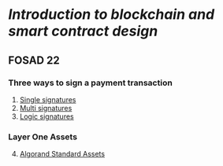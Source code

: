 # *Introduction to blockchain and smart contract design* #
## FOSAD 22 ##

### Three ways to sign a payment transaction ###
1. [Single signatures](./01-SinglePayTx) 
2. [Multi signatures](./02-MultiPayTx)
3. [Logic signatures](./03-SmartSigPayTX)

### Layer One Assets

4. [Algorand Standard Assets](./04-Assets)
